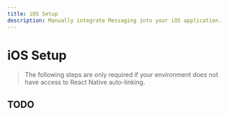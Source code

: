 ```yaml
---
title: iOS Setup
description: Manually integrate Messaging into your iOS application. 
---
```


# iOS Setup

> The following steps are only required if your environment does not have access to React Native
auto-linking. 

## TODO
